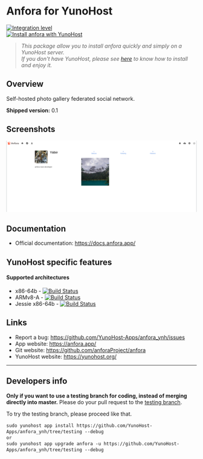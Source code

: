 # Anfora for YunoHost

[![Integration level](https://dash.yunohost.org/integration/anfora.svg)](https://dash.yunohost.org/appci/app/anfora)  
[![Install anfora with YunoHost](https://install-app.yunohost.org/install-with-yunohost.png)](https://install-app.yunohost.org/?app=anfora)

> *This package allow you to install anfora quickly and simply on a YunoHost server.  
If you don't have YunoHost, please see [here](https://yunohost.org/#/install) to know how to install and enjoy it.*

## Overview
Self-hosted photo gallery federated social network.

**Shipped version:** 0.1

## Screenshots

![](https://raw.githubusercontent.com/anforaProject/anfora/master/images/profile_view.png)

## Documentation

 * Official documentation: https://docs.anfora.app/

## YunoHost specific features

#### Supported architectures

* x86-64b - [![Build Status](https://ci-apps.yunohost.org/ci/logs/anfora%20%28Community%29.svg)](https://ci-apps.yunohost.org/ci/apps/anfora/)
* ARMv8-A - [![Build Status](https://ci-apps-arm.yunohost.org/ci/logs/anfora%20%28Community%29.svg)](https://ci-apps-arm.yunohost.org/ci/apps/anfora/)
* Jessie x86-64b - [![Build Status](https://ci-stretch.nohost.me/ci/logs/anfora%20%28Community%29.svg)](https://ci-stretch.nohost.me/ci/apps/anfora/)

## Links

 * Report a bug: https://github.com/YunoHost-Apps/anfora_ynh/issues
 * App website: https://anfora.app/
 * Git website: https://github.com/anforaProject/anfora
 * YunoHost website: https://yunohost.org/

---

Developers info
----------------

**Only if you want to use a testing branch for coding, instead of merging directly into master.**
Please do your pull request to the [testing branch](https://github.com/YunoHost-Apps/anfora_ynh/tree/testing).

To try the testing branch, please proceed like that.
```
sudo yunohost app install https://github.com/YunoHost-Apps/anfora_ynh/tree/testing --debug
or
sudo yunohost app upgrade anfora -u https://github.com/YunoHost-Apps/anfora_ynh/tree/testing --debug
```
